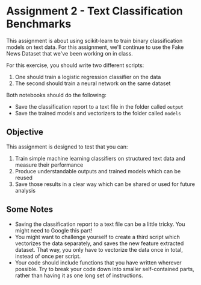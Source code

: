 # Assignment 2 - Text Classification Benchmarks

This assignment is about using scikit-learn to train binary classification models on text data. For this assignment, we'll continue to use the Fake News Dataset that we've been working on in class.

For this exercise, you should write two different scripts:
1. One should train a logistic regression classifier on the data
2. The second should train a neural network on the same dataset

Both notebooks should do the following:
- Save the classification report to a text file in the folder called `output`
- Save the trained models and vectorizers to the folder called `models`

## Objective

This assignment is designed to test that you can:

1. Train simple machine learning classifiers on structured text data and measure their performance
2. Produce understandable outputs and trained models which can be reused
3. Save those results in a clear way which can be shared or used for future analysis

## Some Notes

- Saving the classification report to a text file can be a little tricky. You might need to Google this part!
- You might want to challenge yourself to create a third script which vectorizes the data separately, and saves the new feature extracted dataset. That way, you only have to vectorize the data once in total, instead of once per script.
- Your code should include functions that you have written wherever possible. Try to break your code down into smaller self-contained parts, rather than having it as one long set of instructions.